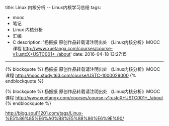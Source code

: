 title: Linux 内核分析 -- Linux内核学习总结
tags:
  - mooc
  - 笔记
  - Linux 内核分析
  - 汇编
  - C
description: '杨振振  原创作品转载请注明出处  《Linux内核分析》MOOC课程 http://www.xuetangx.com/courses/course-v1:ustcX+USTC001+_/about'
date: 2016-04-18 13:27:15
---

{% blockquote %}
杨振振  原创作品转载请注明出处  《Linux内核分析》MOOC课程 http://mooc.study.163.com/course/USTC-1000029000
{% endblockquote %}

{% blockquote %}
杨振振  原创作品转载请注明出处  《Linux内核分析》MOOC课程  http://www.xuetangx.com/courses/course-v1:ustcX+USTC001+_/about
{% endblockquote %}


<!-- Linux内核学习总结
用自己的话简要总结您对Linux系统的理解及学习Linux内核的心得；
将您之前的所有博客作业做成目录列表，可以修改原博客理解有误或不准确的地方，可以在目录中给每篇博客加个简要引言，总之，您的这篇学习总结博客能为其他学习者提供一个参考索引；
根据本课程所学知识阐述您对Linux系统的理解，撰写一篇署名博客，并在博客文章中注明“真实姓名（与最后申请证书的姓名务必一致） + 原创作品转载请注明出处 + 《Linux内核分析》MOOC课程http://mooc.study.163.com/course/USTC-1000029000 ”，博客内容的具体要求如下：
题目自拟，内容围绕您对Linux系统的理解及学习Linux内核的心得进行；
将您之前的所有博客作业做成目录列表放在博客中；
总结部分：您在学习《Linux内核分析》课程中最大的收获？学习完《Linux内核分析》课程后您最大的遗憾是什么？
请提交博客文章URL到MOOC平台。 -->

http://blog.soul11201.com/tags/Linux-%E5%86%85%E6%A0%B8%E5%88%86%E6%9E%90/